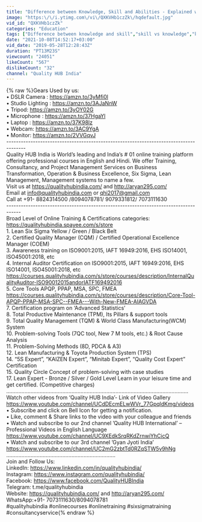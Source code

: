 ```yaml
---
title: "Difference between Knowledge, Skill and Abilities - Explained with example"
image: "https:\/\/i.ytimg.com\/vi\/QXKVHb1czZk\/hqdefault.jpg"
vid_id: "QXKVHb1czZk"
categories: "Education"
tags: ["Difference between knowledge and skill","skill vs knowledge","knowledge vs skill"]
date: "2021-10-08T14:52:17+03:00"
vid_date: "2019-05-28T12:28:43Z"
duration: "PT13M23S"
viewcount: "24051"
likeCount: "567"
dislikeCount: "32"
channel: "Quality HUB India"
---
```

{% raw %}Gears Used by us: <br />• DSLR Camera : <a rel="nofollow" target="blank" href="https://amzn.to/3yMfi0l">https://amzn.to/3yMfi0l</a><br /> • Studio Lighting : <a rel="nofollow" target="blank" href="https://amzn.to/3AJaNnW">https://amzn.to/3AJaNnW</a> <br />• Tripod: <a rel="nofollow" target="blank" href="https://amzn.to/3yOY02G">https://amzn.to/3yOY02G</a> <br />• Microphone : <a rel="nofollow" target="blank" href="https://amzn.to/37HgaYl">https://amzn.to/37HgaYl</a> <br />• Laptop : <a rel="nofollow" target="blank" href="https://amzn.to/37K98lz">https://amzn.to/37K98lz</a> <br />• Webcam: <a rel="nofollow" target="blank" href="https://amzn.to/3AC9YgA">https://amzn.to/3AC9YgA</a> <br />• Monitor: <a rel="nofollow" target="blank" href="https://amzn.to/2VVGqvJ">https://amzn.to/2VVGqvJ</a> <br />-------------------------------------------------------------------------------------- <br />Quality HUB India is World’s leading and India’s # 01 online training platform offering professional courses in English and Hindi. We offer Training, Consultancy, and Project Management Services on Business Transformation, Operation &amp; Business Excellence, Six Sigma, Lean Management, Management systems to name a few.<br />Visit us at <a rel="nofollow" target="blank" href="https://qualityhubindia.com/">https://qualityhubindia.com/</a> and <a rel="nofollow" target="blank" href="http://aryan295.com/">http://aryan295.com/</a><br /> Email at info@qualityhubindia.com or qhi2017@gmail.com <br />Call at +91- 8824314500 /8094078781/ 9079331812/ 7073111630<br /> ------------------------------------------------------------------------------------<br /> Broad Level of Online Training &amp; Certifications categories: <a rel="nofollow" target="blank" href="https://qualityhubindia.spayee.com/s/store">https://qualityhubindia.spayee.com/s/store</a> <br />1. Lean Six Sigma Yellow / Green / Black Belt <br />2. Certified Quality Manager (CQM) / Certified Operational Excellence Manager (COEM)<br />3. Awareness training on ISO9001:2015, IAFT 16949:2016, EHS ISO14001, ISO45001:2018, etc <br />4. Internal Auditor Certification on ISO9001:2015, IAFT 16949:2016, EHS ISO14001, ISO45001:2018, etc <a rel="nofollow" target="blank" href="https://courses.qualityhubindia.com/s/store/courses/description/InternalQualityAuditor-ISO90012015andorIATF169492016">https://courses.qualityhubindia.com/s/store/courses/description/InternalQualityAuditor-ISO90012015andorIATF169492016</a><br />5. Core Tools APQP, PPAP, MSA, SPC, FMEA <a rel="nofollow" target="blank" href="https://courses.qualityhubindia.com/s/store/courses/description/Core-Tool-APQP-PPAP-MSA-SPC--FMEA---With-New-FMEA-AIAGVDA">https://courses.qualityhubindia.com/s/store/courses/description/Core-Tool-APQP-PPAP-MSA-SPC--FMEA---With-New-FMEA-AIAGVDA</a><br />7. Certification program on ‘Advanced Statistics’<br /> 8. Total Productive Maintenance (TPM), Its Pillars &amp; support tools <br />9. Total Quality Management (TQM) &amp; World Class Manufacturing(WCM) System <br />10. Problem-solving Tools (7QC tool, New 7 M tools, etc.) &amp; Root Cause Analysis <br />11. Problem-Solving Methods (8D, PDCA &amp; A3) <br />12. Lean Manufacturing &amp; Toyota Production System (TPS)<br /> 14. “5S Expert”, “KAIZEN Expert”, “Minitab Expert”, “Quality Cost Expert” Certification <br />15. Quality Circle Concept of problem-solving with case studies <br />17. Lean Expert - Bronze / Silver / Gold Level Learn in your leisure time and get certified. (Competitive charges)<br /> ………………………………………………………………………………………………………… <br />Watch other videos from ‘Quality HUB India’- Link of Video Gallery <a rel="nofollow" target="blank" href="https://www.youtube.com/channel/UCdDEcmELwWVr_77GpqldKmg/videos">https://www.youtube.com/channel/UCdDEcmELwWVr_77GpqldKmg/videos</a> <br />• Subscribe and click on Bell Icon for getting a notification.<br /> • Like, comment &amp; Share links to the video with your colleague and friends <br />• Watch and subscribe to our 2nd channel ’Quality HUB International’ – Professional Videos in English Language <a rel="nofollow" target="blank" href="https://www.youtube.com/channel/UC9XEdkSrqRKdZrnwiYhCicQ">https://www.youtube.com/channel/UC9XEdkSrqRKdZrnwiYhCicQ</a> <br />• Watch and subscribe to our 3rd channel ’Gyan Jyoti India’ <a rel="nofollow" target="blank" href="https://www.youtube.com/channel/UC2mG2zbtTd0RZqSTW5v9hNg">https://www.youtube.com/channel/UC2mG2zbtTd0RZqSTW5v9hNg</a> ……………………………………………………………… <br />Join and Follow Us: <br />LinkedIn: <a rel="nofollow" target="blank" href="https://www.linkedin.com/in/qualityhubindia/">https://www.linkedin.com/in/qualityhubindia/</a><br /> Instagram: <a rel="nofollow" target="blank" href="https://www.instagram.com/qualityhubindia/">https://www.instagram.com/qualityhubindia/</a> <br />Facebook: <a rel="nofollow" target="blank" href="https://www.facebook.com/QualityHUBIndia">https://www.facebook.com/QualityHUBIndia</a> <br />Telegram: t.me/qualityhubindia <br />Website: <a rel="nofollow" target="blank" href="https://qualityhubindia.com/">https://qualityhubindia.com/</a> and <a rel="nofollow" target="blank" href="http://aryan295.com/">http://aryan295.com/</a><br /> WhatsApp:+91- 7073111630/8094078781<br /> #qualityhubindia #onlinecourses #onlinetraining #sixsigmatraining #consultancyservice{% endraw %}
